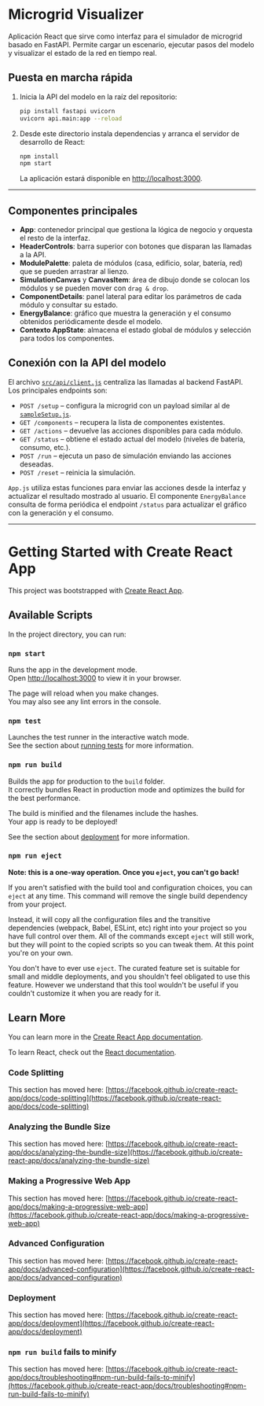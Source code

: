# Microgrid Visualizer

Aplicación React que sirve como interfaz para el simulador de microgrid basado en FastAPI. Permite cargar un escenario, ejecutar pasos del modelo y visualizar el estado de la red en tiempo real.

## Puesta en marcha rápida

1. Inicia la API del modelo en la raíz del repositorio:
   ```bash
   pip install fastapi uvicorn
   uvicorn api.main:app --reload
   ```
2. Desde este directorio instala dependencias y arranca el servidor de desarrollo de React:
   ```bash
   npm install
   npm start
   ```
   La aplicación estará disponible en [http://localhost:3000](http://localhost:3000).

---

## Componentes principales

- **App**: contenedor principal que gestiona la lógica de negocio y orquesta el resto de la interfaz.
- **HeaderControls**: barra superior con botones que disparan las llamadas a la API.
- **ModulePalette**: paleta de módulos (casa, edificio, solar, batería, red) que se pueden arrastrar al lienzo.
- **SimulationCanvas** y **CanvasItem**: área de dibujo donde se colocan los módulos y se pueden mover con `drag & drop`.
- **ComponentDetails**: panel lateral para editar los parámetros de cada módulo y consultar su estado.
- **EnergyBalance**: gráfico que muestra la generación y el consumo obtenidos periódicamente desde el modelo.
- **Contexto AppState**: almacena el estado global de módulos y selección para todos los componentes.

## Conexión con la API del modelo

El archivo [`src/api/client.js`](src/api/client.js) centraliza las llamadas al backend FastAPI. Los principales endpoints son:

- `POST /setup` – configura la microgrid con un payload similar al de [`sampleSetup.js`](src/api/sampleSetup.js).
- `GET /components` – recupera la lista de componentes existentes.
- `GET /actions` – devuelve las acciones disponibles para cada módulo.
- `GET /status` – obtiene el estado actual del modelo (niveles de batería, consumo, etc.).
- `POST /run` – ejecuta un paso de simulación enviando las acciones deseadas.
- `POST /reset` – reinicia la simulación.

`App.js` utiliza estas funciones para enviar las acciones desde la interfaz y actualizar el resultado mostrado al usuario. El componente `EnergyBalance` consulta de forma periódica el endpoint `/status` para actualizar el gráfico con la generación y el consumo.

---

# Getting Started with Create React App

This project was bootstrapped with [Create React App](https://github.com/facebook/create-react-app).

## Available Scripts

In the project directory, you can run:

### `npm start`

Runs the app in the development mode.\
Open [http://localhost:3000](http://localhost:3000) to view it in your browser.

The page will reload when you make changes.\
You may also see any lint errors in the console.

### `npm test`

Launches the test runner in the interactive watch mode.\
See the section about [running tests](https://facebook.github.io/create-react-app/docs/running-tests) for more information.

### `npm run build`

Builds the app for production to the `build` folder.\
It correctly bundles React in production mode and optimizes the build for the best performance.

The build is minified and the filenames include the hashes.\
Your app is ready to be deployed!

See the section about [deployment](https://facebook.github.io/create-react-app/docs/deployment) for more information.

### `npm run eject`

**Note: this is a one-way operation. Once you `eject`, you can't go back!**

If you aren't satisfied with the build tool and configuration choices, you can `eject` at any time. This command will remove the single build dependency from your project.

Instead, it will copy all the configuration files and the transitive dependencies (webpack, Babel, ESLint, etc) right into your project so you have full control over them. All of the commands except `eject` will still work, but they will point to the copied scripts so you can tweak them. At this point you're on your own.

You don't have to ever use `eject`. The curated feature set is suitable for small and middle deployments, and you shouldn't feel obligated to use this feature. However we understand that this tool wouldn't be useful if you couldn't customize it when you are ready for it.

## Learn More

You can learn more in the [Create React App documentation](https://facebook.github.io/create-react-app/docs/getting-started).

To learn React, check out the [React documentation](https://reactjs.org/).

### Code Splitting

This section has moved here: [https://facebook.github.io/create-react-app/docs/code-splitting](https://facebook.github.io/create-react-app/docs/code-splitting)

### Analyzing the Bundle Size

This section has moved here: [https://facebook.github.io/create-react-app/docs/analyzing-the-bundle-size](https://facebook.github.io/create-react-app/docs/analyzing-the-bundle-size)

### Making a Progressive Web App

This section has moved here: [https://facebook.github.io/create-react-app/docs/making-a-progressive-web-app](https://facebook.github.io/create-react-app/docs/making-a-progressive-web-app)

### Advanced Configuration

This section has moved here: [https://facebook.github.io/create-react-app/docs/advanced-configuration](https://facebook.github.io/create-react-app/docs/advanced-configuration)

### Deployment

This section has moved here: [https://facebook.github.io/create-react-app/docs/deployment](https://facebook.github.io/create-react-app/docs/deployment)

### `npm run build` fails to minify

This section has moved here: [https://facebook.github.io/create-react-app/docs/troubleshooting#npm-run-build-fails-to-minify](https://facebook.github.io/create-react-app/docs/troubleshooting#npm-run-build-fails-to-minify)
